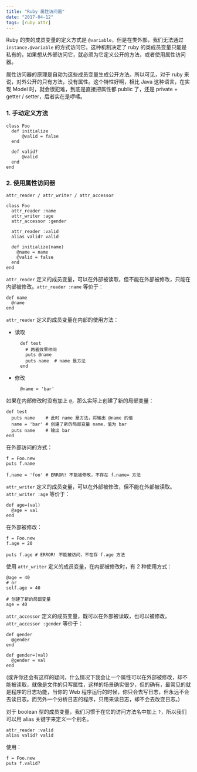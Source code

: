 ```yaml
---
title: "Ruby 属性访问器"
date: "2017-04-12"
tags: [ruby attr]
---
```


Ruby 的类的成员变量的定义方式是 `@variable`，但是在类外部，我们无法通过 `instance.@variable` 的方式访问它。这种机制决定了 ruby 的类成员变量只能是私有的，如果想从外部访问它，就必须为它定义公开的方法，或者使用属性访问器。

属性访问器的原理是自动为这些成员变量生成公开方法。所以可见，对于 ruby 来说，对外公开的只有方法，没有属性。这个特性好啊，相比 Java 这种语言，在实现 Model 时，就会很犯难，到底是直接把属性都 public 了，还是 private + getter / setter，后者实在是啰嗦。

### 1. 手动定义方法

    class Foo
      def initialize
          @valid = false
      end

      def valid?
          @valid
      end
    end

### 2. 使用属性访问器

`attr_reader / attr_writer / attr_accessor`

    class Foo
      attr_reader :name
      attr_writer :age
      attr_accessor :gender

      attr_reader :valid
      alias valid? valid

      def initialize(name)
        @name = name
        @valid = false
      end
    end

`attr_reader` 定义的成员变量，可以在外部被读取，但不能在外部被修改，只能在内部被修改。`attr_reader :name` 等价于：

    def name
      @name
    end
 
`attr_reader` 定义的成员变量在内部的使用方法：

- 读取

        def test
          # 两者效果相同
          puts @name
          puts name  # name 是方法
        end

- 修改

        @name = 'bar'

如果在内部修改时没有加上 `@`，那么实际上创建了新的局部变量：

    def test
      puts name    # 此时 name 是方法，将输出 @name 的值
      name = 'bar' # 创建了新的局部变量 name，值为 bar
      puts name    # 输出 bar
    end

在外部访问的方式：

    f = Foo.new
    puts f.name

    f.name = 'foo' # ERROR! 不能被修改，不存在 f.name= 方法

`attr_writer` 定义的成员变量，可以在外部被修改，但不能在外部被读取。`attr_writer :age` 等价于：

    def age=(val)
      @age = val
    end

在外部被修改：

    f = Foo.new
    f.age = 20

    puts f.age # ERROR! 不能被访问，不在存 f.age 方法

使用 `attr_writer` 定义的成员变量，在内部被修改时，有 2 种使用方式：

    @age = 40
    # or
    self.age = 40

    # 创建了新的局部变量
    age = 40

`attr_accessor` 定义的成员变量，既可以在外部被读取，也可以被修改。`attr_accessor :gender` 等价于：

    def gender
      @gender
    end

    def gender=(val)
      @gender = val
    end

(或许你还会有这样的疑问，什么情况下我会让一个属性可以在外部被修改，却不能被读取，就像是文件的只写属性，这样的场景确实很少，但的确有，最常见的就是程序的日志功能，当你的 Web 程序运行的时候，你只会去写日志，但永远不会去读日志。而另外一个分析日志的程序，只用来读日志，却不会去改变日志。)

对于 boolean 型的成员变量，我们习惯于在它的访问方法名中加上 `?`，所以我们可以用 alias 关键字来定义一个别名。

    attr_reader :valid
    alias valid? valid

使用：

    f = Foo.new
    puts f.valid?
